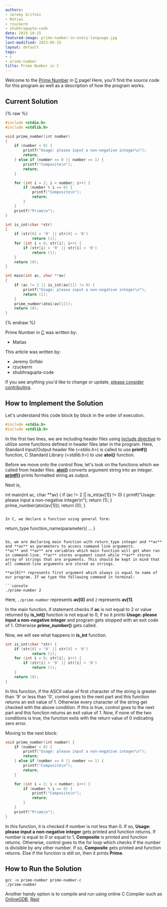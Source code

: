 ```yaml
---
authors:
- Jeremy Grifski
- Matias
- rzuckerm
- shubhragupta-code
date: 2019-10-15
featured-image: prime-number-in-every-language.jpg
last-modified: 2023-05-15
layout: default
tags:
- c
- prime-number
title: Prime Number in C
---
```


Welcome to the [Prime Number](https://sampleprograms.io/projects/prime-number) in [C](https://sampleprograms.io/languages/c) page! Here, you'll find the source code for this program as well as a description of how the program works.

## Current Solution

{% raw %}

```c
#include <stdio.h>
#include <stdlib.h>

void prime_number(int number)
{
    if (number < 0) {
        printf("Usage: please input a non-negative integer\n");
        return;
    } else if (number == 0 || number == 1) {
        printf("Composite\n");
        return;
    }

    for (int i = 2; i < number; i++) {
        if (number % i == 0) {
            printf("Composite\n");
            return;
        }
    }
    printf("Prime\n");
}

int is_int(char *str)
{
    if (str[0] > '9' || str[0] < '0')
            return (1);
    for (int i = 0; str[i]; i++) {
        if (str[i] > '9' || str[i] < '0')
            return (1);
    }
    return (0);
}

int main(int ac, char **av)
{
    if (ac != 2 || is_int(av[1]) != 0) {
        printf("Usage: please input a non-negative integer\n");
        return (1);
    }
	prime_number(atoi(av[1]));
	return (0);
}

```

{% endraw %}

Prime Number in [C](https://sampleprograms.io/languages/c) was written by:

- Matias

This article was written by:

- Jeremy Grifski
- rzuckerm
- shubhragupta-code

If you see anything you'd like to change or update, [please consider contributing](https://github.com/TheRenegadeCoder/sample-programs).

## How to Implement the Solution

Let's understand this code block by block in the order of execution.

```c
#include <stdio.h>
#include <stdlib.h>
```

In the first two lines, we are including header files using [include directive][8] to utilize some functions defined in header files later in the program.
Here, Standard Input/Output header file (*\<stdio.h\>*) is called to use **printf()** function, C Standard Library (*\<stdlib.h\>*) to use **atoi()** function.

Before we move onto the control flow, let's look on the functions which we called from header files.
**[atoi()][2]** converts argument string into an integer. **[printf()][4]** prints formatted string as output.

Next is,

int main(int ac, char **av)
{
    if (ac != 2 || is_int(av[1]) != 0) {
        printf("Usage: please input a non-negative integer\n");
        return (1);
    }
    prime_number(atoi(av[1]));
    return (0);
}
```

In C, we declare a function using general form:

```
return_type function_name(parameter){
  ...
}
```

So, we are declaring main function with return_type integer and **ac** and **av** as parameters to access command line arguments.
**ac** and **av** are variables which main function will get when run in command-line. **ac** stores argument count while **av** stores array of strings that are arguments. This should be kept in mind that all command-line arguments are stored as strings.

**av[0]** represents first argument which always is equal to name of our program. If we type the following command in terminal:

```console
./prime-number 2
```

Here, `./prime-number` represents **av[0]** and `2` represents **av[1]**.

In the main function, if statement checks if **ac** is not equal to 2 or value returned by **is_int()** function is not equal to 0, if so it prints **Usage: please input a non-negative integer** and program gets stopped with an exit code of 1. Otherwise **prime_number()** gets called.

Now, we will see what happens in **is_int** function.

```c
int is_int(char *str) {
    if (str[0] > '9' || str[0] < '0')
            return (1);
    for (int i = 0; str[i]; i++) {
        if (str[i] > '9' || str[i] < '0')
            return (1);
    }
    return (0);
}
```

In this function, if the ASCII value of first character of the string is greater than '9' or less than '0', control goes to the next part and this function returns an exit value of 1. Otherwise every character of the string get checked with the above condition. If this is true, control goes to the next part and this function returns an exit value of 1.
Now, if none of the two conditions is true, the function exits with the return value of 0 indicating zero error.

Moving to the next block:

```c
void prime_number(int number) {
    if (number < 0) {
        printf("Usage: please input a non-negative integer\n");
        return;
    } else if (number == 0 || number == 1) {
        printf("Composite\n");
        return;
    }

    for (int i = 2; i < number; i++) {
        if (number % i == 0) {
            printf("Composite\n");
            return;
        }
    }
    printf("Prime\n");
}

```
In this function, it is checked if number is not less than 0. If so, **Usage: please input a non-negative integer** gets printed and function returns.
If number is equal to 0 or equal to 1, **Composite** is printed and function returns.
Otherwise, control goes to the for loop which checks if the number is divisible by any other number. If so, **Composite** gets printed and function returns. Else if the function is still on, then it prints **Prime**.

[8]: https://en.wikipedia.org/wiki/Include_directive
[2]: https://man7.org/linux/man-pages/man3/atoi.3.html
[4]: https://man7.org/linux/man-pages/man3/printf.3.html


## How to Run the Solution

```console
gcc -o prime-number prime-number.c
./prime-number
```
Another handy option is to compile and run using online C Compiler such as [OnlineGDB][5], [Repl][6]

[5]: https://www.onlinegdb.com/
[6]: https://replit.com/languages/c
